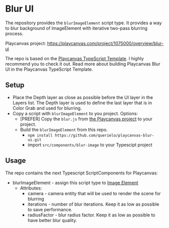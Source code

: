 # Blur UI

The repository provides the `blurImageElement` script type. It provides a way to blur background of ImageElement with iterative two-pass blurring process.

Playcanvas project: https://playcanvas.com/project/1075000/overview/blur-ui

The repo is based on the [Playcanvas TypeScript Template](https://github.com/querielo/playcanvas-typescript-template). I highly recommend you to check it out. Read more about building Playcanvas Blur UI in the Playcanvas TypeScript Template.

## Setup

* Place the Depth layer as close as possible before  the UI layer in the Layers list. The Depth layer is used to define the last layer that is in Color Grab and used for blurring.
* Copy a script with `blurImageElement` to you project. Options:
    * [PREFER] Copy the `blur.js` from [the Playcanvas project](https://playcanvas.com/project/1075000/overview/blur-ui) to your project.
    * Build the `blurImageElement` from this repo.
        * `npm install https://github.com/querielo/playcanvas-blur-ui.git`
        * import `src/components/blur-image` to your Typescipt project


## Usage

The repo contains the next Typescript ScriptComponents for Playcanvas:

* blurImageElement - assign this script type to [Image Element](https://developer.playcanvas.com/en/user-manual/user-interface/image-elements/)
    * Attributes:
        * camera - camera entity that will be used to render the scene for blurring
        * iterations - number of blur iterations. Keep it as low as possible to save performance.
        * radiusFactor - blur radius factor. Keep it as low as possible to have better blur quality.